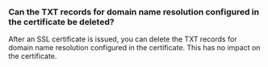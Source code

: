 ### Can the TXT records for domain name resolution configured in the certificate be deleted?

After an SSL certificate is issued, you can delete the TXT records for domain name resolution configured in the certificate. This has no impact on the certificate.
